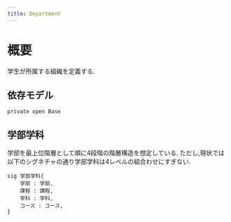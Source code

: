 ```yaml
---
title: Department
---
```


# 概要

学生が所属する組織を定義する.

## 依存モデル

```alloy
private open Base
```

## 学部学科

学部を最上位階層として順に4段階の階層構造を想定している.
ただし,現状では以下のシグネチャの通り学部学科は4レベルの組合わせにすぎない.

```alloy
sig 学部学科{
	学部 : 学部,
	課程 : 課程,
	学科 : 学科,
	コース : コース,
}
```

